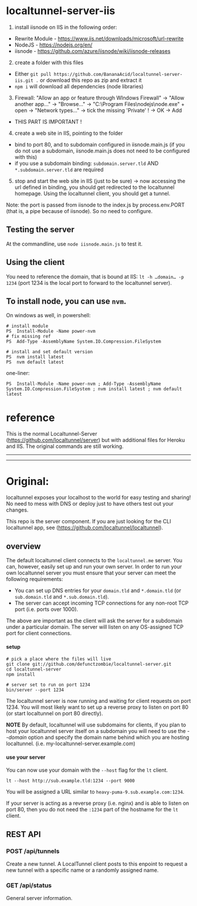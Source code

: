 # localtunnel-server-iis

1. install iisnode on IIS in the following order:
 - Rewrite Module - https://www.iis.net/downloads/microsoft/url-rewrite
 - NodeJS - https://nodejs.org/en/
 - iisnode - https://github.com/azure/iisnode/wiki/iisnode-releases

2. create a folder with this files 
 - Either `git pull https://github.com/BananaAcid/localtunnel-server-iis.git .` or download this repo as zip and extract it
 - `npm i` will download all dependencies (node libraries)

3. Firewall: "Allow an app or feature through WIndows Firewall" -> "Allow another app..." -> "Browse..." -> "C:\Program Files\nodejs\node.exe" + open -> "Network types..." -> tick the missing 'Private' ! -> OK -> Add
 - THIS PART IS IMPORTANT !
 
4. create a web site in IIS, pointing to the folder
 - bind to port 80, and to subdomain configured in iisnode.main.js (if you do not use a subdomain, iisnode.main.js does not need to be configured with this)
 - if you use a subdomain binding: `subdomain.server.tld` AND `*.subdomain.server.tld` are required 

5. stop and start the web site in IIS (just to be sure) -> now accessing the url defined in binding, you should get redirected to the localtunnel homepage. Using the localtunnel client, you should get a tunnel.

Note: the port is passed from iisnode to the index.js by process.env.PORT (that is, a pipe because of iisnode). So no need to configure.

## Testing the server

At the commandline, use `node iisnode.main.js` to test it.

## Using the client

You need to reference the domain, that is bound at IIS: `lt -h …domain… -p 1234` (port 1234 is the local port to forward to the localtunnel server).


## To install node, you can use `nvm`.
On windows as well, in powershell:

    # install module
    PS  Install-Module -Name power-nvm
    # fix missing ref
    PS  Add-Type -AssemblyName System.IO.Compression.FileSystem

    # install and set default version
    PS  nvm install latest
    PS  nvm default latest

one-liner:
    
    PS  Install-Module -Name power-nvm ; Add-Type -AssemblyName System.IO.Compression.FileSystem ; nvm install latest ; nvm default latest


# reference
This is the normal Localtunnel-Server (https://github.com/localtunnel/server) but with additional files for Heroku and IIS. The original commands are still working.


-----
-----

# Original:

localtunnel exposes your localhost to the world for easy testing and sharing! No need to mess with DNS or deploy just to have others test out your changes.

This repo is the server component. If you are just looking for the CLI localtunnel app, see (https://github.com/localtunnel/localtunnel).

## overview ##

The default localtunnel client connects to the `localtunnel.me` server. You can, however, easily set up and run your own server. In order to run your own localtunnel server you must ensure that your server can meet the following requirements:

* You can set up DNS entries for your `domain.tld` and `*.domain.tld` (or `sub.domain.tld` and `*.sub.domain.tld`).
* The server can accept incoming TCP connections for any non-root TCP port (i.e. ports over 1000).

The above are important as the client will ask the server for a subdomain under a particular domain. The server will listen on any OS-assigned TCP port for client connections.

#### setup

```shell
# pick a place where the files will live
git clone git://github.com/defunctzombie/localtunnel-server.git
cd localtunnel-server
npm install

# server set to run on port 1234
bin/server --port 1234
```

The localtunnel server is now running and waiting for client requests on port 1234. You will most likely want to set up a reverse proxy to listen on port 80 (or start localtunnel on port 80 directly).

**NOTE** By default, localtunnel will use subdomains for clients, if you plan to host your localtunnel server itself on a subdomain you will need to use the _--domain_ option and specify the domain name behind which you are hosting localtunnel. (i.e. my-localtunnel-server.example.com)

#### use your server

You can now use your domain with the `--host` flag for the `lt` client.

```shell
lt --host http://sub.example.tld:1234 --port 9000
```

You will be assigned a URL similar to `heavy-puma-9.sub.example.com:1234`.

If your server is acting as a reverse proxy (i.e. nginx) and is able to listen on port 80, then you do not need the `:1234` part of the hostname for the `lt` client.

## REST API

### POST /api/tunnels

Create a new tunnel. A LocalTunnel client posts to this enpoint to request a new tunnel with a specific name or a randomly assigned name.

### GET /api/status

General server information.

